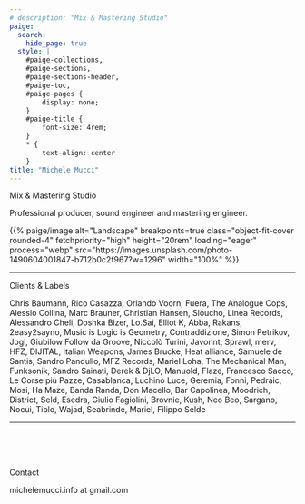 ```yaml
---
# description: "Mix & Mastering Studio"
paige:
  search:
    hide_page: true
  style: |
    #paige-collections,
    #paige-sections,
    #paige-sections-header,
    #paige-toc,
    #paige-pages {
        display: none;
    }
    #paige-title {
        font-size: 4rem;
    }
    * {
        text-align: center
    }
title: "Michele Mucci"
---
```


<a id="info" href="#info"></a>

<p class="display-5 fw-bold h2 text-center">Mix & Mastering Studio</p>

<div class="container-fluid">
    <div class="justify-content-center row">
        <div class="col col-auto col-lg-7 px-0">
            <p class="lead text-center">
            Professional producer, sound engineer and mastering engineer.
            </p>
        </div>
    </div>
</div>

<p>{{% paige/image alt="Landscape" breakpoints=true class="object-fit-cover rounded-4" fetchpriority="high" height="20rem" loading="eager" process="webp" src="https://images.unsplash.com/photo-1490604001847-b712b0c2f967?w=1296" width="100%" %}}</p>

---

<p class="display-6 fw-bold h2" id="clients">Clients & Labels</p>

<div class="container-fluid">
    <div class="justify-content-center row">
        <div class="col col-auto col-lg-7 px-0">
            <p class="">
Chris Baumann,
Rico Casazza,
Orlando Voorn,
Fuera,
The Analogue Cops,
Alessio Collina,
Marc Brauner,
Christian Hansen,
Sloucho,
Linea Records,
Alessandro Cheli,
Doshka Bizer,
Lo.Sai,
Elliot K,
Abba,
Rakans,
2easy2sayno,
Music is Logic is Geometry,
Contraddizione,
Simon Petrikov,
Jogi,
Giubilow
Follow da Groove,
Niccolò Turini,
Javonnt,
Sprawl,
merv,
HFZ,
DIJITAL,
Italian Weapons,
James Brucke,
Heat alliance,
Samuele de Santis,
Sandro Pandullo,
MFZ Records,
Mariel Loha,
The Mechanical Man,
Funksonik,
Sandro Sainati,
Derek & DjLO,
Manuold,
Flaze,
Francesco Sacco,
Le Corse più Pazze,
Casablanca,
Luchino Luce,
Geremia,
Fonni,
Pedraic,
Mosi,
Ha Maze,
Banda Randa,
Don Macello,
Bar Capolinea,
Moodrich,
District,
Seld,
Esedra,
Giulio Fagiolini,
Brovnie,
Kush,
Neo Beo,
Sargano,
Nocui,
Tiblo,
Wajad,
Seabrinde,
Mariel,
Filippo Selde
            </p>
        </div>
    </div>
</div>

---

</br>
</br>
</br>

<p class="display-6 fw-bold h2 text-center" id="contact">Contact</p>

michelemucci.info at gmail.com

<div style="">

</br>
</br>
</br>

</div>
